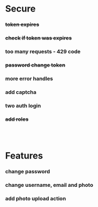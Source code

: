 # Secure 
###  ~~token expires~~ 
###  ~~check if token was expires~~
### too many requests - 429 code
### ~~password change token~~
### more error handles
### add captcha
### two auth login
### ~~add roles~~

<br><br>

# Features
### change password
### change username, email and photo
### add photo upload action
###  
